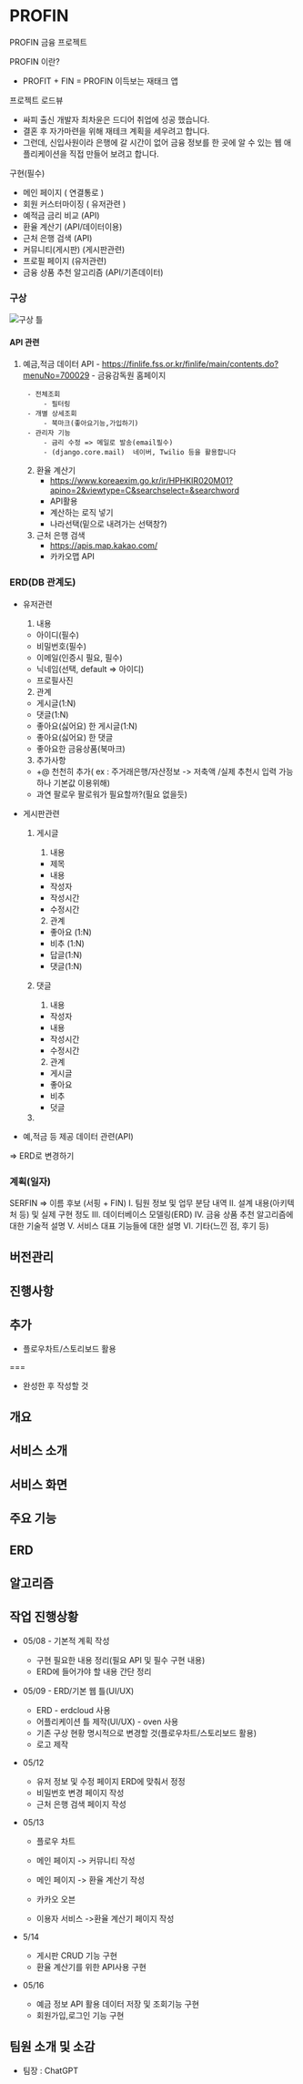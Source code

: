 # PROFIN

PROFIN 금융 프로젝트

PROFIN 이란?
- PROFIT + FIN = PROFIN 이득보는 재태크 앱

프로젝트 로드뷰
- 싸피 출신 개발자 최차윤은 드디어 취업에 성공 했습니다.
- 결혼 후 자가마련을 위해 재테크 계획을 세우려고 합니다.
- 그런데, 신입사원이라 은행에 갈 시간이 없어 금융 정보를 한 곳에 알 수 있는 웹 애플리케이션을 직접 만들어 보려고 합니다.


구현(필수)
- 메인 페이지 ( 연결통로 )
- 회원 커스터마이징 ( 유저관련 )
- 예적금 금리 비교 (API)
- 환율 계산기 (API/데이터이용)
- 근처 은행 검색 (API)
- 커뮤니티(게시판) (게시판관련)
- 프로필 페이지 (유저관련)
- 금융 상품 추천 알고리즘 (API/기존데이터)

### 구상
![구상 틀](<구상 틀(최초).png>)
#### API 관련
1. 예금,적금 데이터 API
        - https://finlife.fss.or.kr/finlife/main/contents.do?menuNo=700029
        - 금융감독원 홈페이지
        
        - 전체조회
            - 필터링
        - 개별 상세조회
            - 북마크(좋아요기능,가입하기)
        - 관리자 기능
            - 금리 수정 => 메일로 발송(email필수)
            - (django.core.mail)  네이버, Twilio 등을 활용합니다
    2. 환율 계산기
        - https://www.koreaexim.go.kr/ir/HPHKIR020M01?apino=2&viewtype=C&searchselect=&searchword
        - API활용 
        - 계산하는 로직 넣기
        - 나라선택(밑으로 내려가는 선택창?)
    3. 근처 은행 검색
        - https://apis.map.kakao.com/
        - 카카오맵 API
### ERD(DB 관계도)
- 유저관련
    1. 내용
    - 아이디(필수)
    - 비밀번호(필수)
    - 이메일(인증시 필요, 필수)
    - 닉네임(선택, default => 아이디)
    - 프로필사진

    2. 관계
    - 게시글(1:N)
    - 댓글(1:N)
    - 좋아요(싫어요) 한 게시글(1:N)
    - 좋아요(싫어요) 한 댓글
    - 좋아요한 금융상품(북마크)

    3. 추가사항
    - +@ 천천히 추가( ex : 주거래은행/자산정보 -> 저축액 /실제 추천시 입력 가능하나 기본값 이용위해)
    - 과연 팔로우 팔로워가 필요할까?(필요 없을듯)


- 게시판관련
    1. 게시글
        1. 내용
        - 제목
        - 내용
        - 작성자
        - 작성시간
        - 수정시간

        2. 관계
        - 좋아요 (1:N)
        - 비추 (1:N)
        - 답글(1:N)
        - 댓글(1:N)

    2. 댓글
        1. 내용
        - 작성자
        - 내용
        - 작성시간
        - 수정시간

        2. 관계
        - 게시글
        - 좋아요
        - 비추
        - 덧글

    3. 

- 예,적금 등 제공 데이터 관련(API)
    
=> ERD로 변경하기
### 계획(일자)


SERFIN  => 이름 후보 (서핑 + FIN)
I. 팀원 정보 및 업무 분담 내역
II. 설계 내용(아키텍처 등) 및 실제 구현 정도
III. 데이터베이스 모델링(ERD)
IV. 금융 상품 추천 알고리즘에 대한 기술적 설명
V. 서비스 대표 기능들에 대한 설명
VI. 기타(느낀 점, 후기 등)

## 버전관리


## 진행사항



## 추가
- 플로우차트/스토리보드 활용

===
- 완성한 후 작성할 것
## 개요

## 서비스 소개

## 서비스 화면

## 주요 기능

## ERD

## 알고리즘

## 작업 진행상황
- 05/08 - 기본적 계획 작성
    - 구현 필요한 내용 정리(필요 API 및 필수 구현 내용)
    - ERD에 들어가야 할 내용 간단 정리

- 05/09 - ERD/기본 웹 틀(UI/UX)
    - ERD - erdcloud 사용
    - 어플리케이션 틀 제작(UI/UX) - oven 사용
    - 기존 구상 현황 명시적으로 변경할 것(플로우차트/스토리보드 활용)
    - 로고 제작

- 05/12
    - 유저 정보 및 수정 페이지 ERD에 맞춰서 정정
    - 비밀번호 변경 페이지 작성
    - 근처 은행 검색 페이지 작성

- 05/13
    - 플로우 차트 
    - 메인 페이지 -> 커뮤니티 작성
    - 메인 페이지 -> 환율 계산기 작성

    - 카카오 오븐
    - 이용자 서비스 ->환율 계산기 페이지 작성

- 5/14
    - 게시판 CRUD 기능 구현
    - 환율 계산기를 위한 API사용 구현
- 05/16
    - 예금 정보 API 활용 데이터 저장 및 조회기능 구현
    - 회원가입,로그인 기능 구현
## 팀원 소개 및 소감
 - 팀장 : ChatGPT
